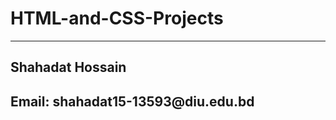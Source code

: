   <h1>HTML-and-CSS-Projects</h1>
    <hr />
    <h2>Shahadat Hossain</h2>
    <h2>Email: shahadat15-13593@diu.edu.bd</h2>
